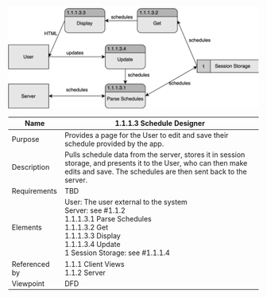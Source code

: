 ![Design Document](TeamThreeFiles/1.1.1.3v5.drawio.svg)

| Name | 1.1.1.3 Schedule Designer |
| ----------- | ---------- |
| Purpose | Provides a page for the User to edit and save their schedule provided by the app. |
| Description | Pulls schedule data from the server, stores it in session storage, and presents it to the User, who can then make edits and save. The schedules are then sent back to the server. |
| Requirements | TBD |
| Elements | User: The user external to the system<br>Server: see #1.1.2<br>1.1.1.3.1 Parse Schedules<br>1.1.1.3.2 Get<br>1.1.1.3.3 Display<br>1.1.1.3.4 Update<br>1 Session Storage: see #1.1.1.4 |
| Referenced by | 1.1.1 Client Views<br>1.1.2 Server |
| Viewpoint | DFD |
